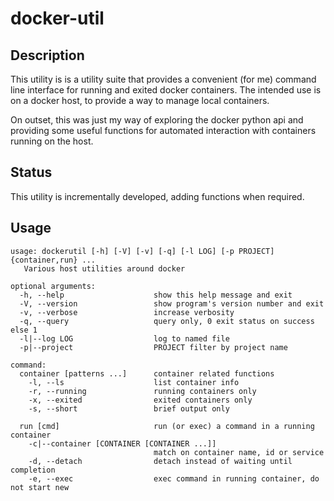 # docker-util

## Description

This utility is is a utility suite that provides a convenient (for me)
command line interface for running and exited docker containers.
The intended use is on a docker host, to provide a way to manage
local containers.

On outset, this was just my way of exploring the docker python api
and providing some useful functions for automated interaction with
containers running on the host.

## Status

This utility is incrementally developed, adding functions when
required.

## Usage

    usage: dockerutil [-h] [-V] [-v] [-q] [-l LOG] [-p PROJECT] {container,run} ...
       Various host utilities around docker

    optional arguments:
      -h, --help                    show this help message and exit
      -V, --version                 show program's version number and exit
      -v, --verbose                 increase verbosity
      -q, --query                   query only, 0 exit status on success else 1
      -l|--log LOG                  log to named file
      -p|--project                  PROJECT filter by project name

    command:
      container [patterns ...]      container related functions
        -l, --ls                    list container info
        -r, --running               running containers only
        -x, --exited                exited containers only
        -s, --short                 brief output only

      run [cmd]                     run (or exec) a command in a running container
        -c|--container [CONTAINER [CONTAINER ...]]
                                    match on container name, id or service
        -d, --detach                detach instead of waiting until completion
        -e, --exec                  exec command in running container, do not start new
